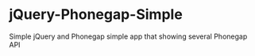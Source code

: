jQuery-Phonegap-Simple
======================

Simple jQuery and Phonegap simple app that showing several Phonegap API

